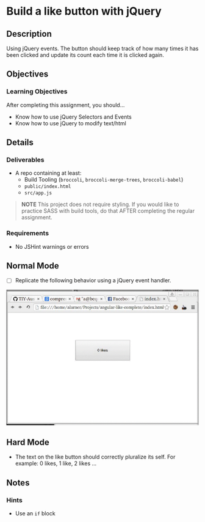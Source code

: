 # Build a like button with jQuery

## Description
Using jQuery events. The button should keep track of how many times it has been clicked and update its count each time it is clicked again.

## Objectives

### Learning Objectives

After completing this assignment, you should…

* Know how to use jQuery Selectors and Events
* Know how to use jQuery to modify text/html

## Details

### Deliverables

* A repo containing at least:
  * Build Tooling (`broccoli`, `broccoli-merge-trees`, `broccoli-babel`)
  * `public/index.html`
  * `src/app.js`

> **NOTE** This project does not require styling. If you would like to practice SASS with build tools, do that AFTER completing the regular assignment.

### Requirements

* No JSHint warnings or errors

## Normal Mode
- [ ] Replicate the following behavior using a jQuery event handler.

![Example](./likes.gif)

## Hard Mode

* The text on the like button should correctly pluralize its self. For example: 0 likes, 1 like, 2 likes ...

## Notes
### Hints
- Use an `if` block
